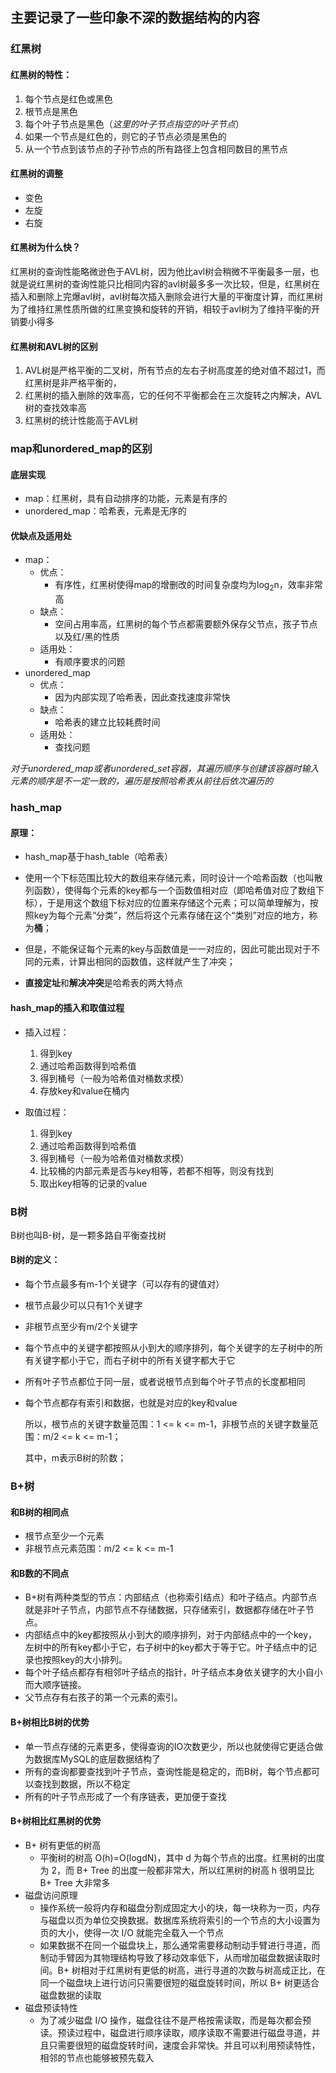 ## 主要记录了一些印象不深的数据结构的内容

### 红黑树
#### 红黑树的特性：
1. 每个节点是红色或黑色
2. 根节点是黑色
3. 每个叶子节点是黑色（*这里的叶子节点指空的叶子节点*）
4. 如果一个节点是红色的，则它的子节点必须是黑色的
5. 从一个节点到该节点的子孙节点的所有路径上包含相同数目的黑节点

#### 红黑树的调整
* 变色
* 左旋
* 右旋

#### 红黑树为什么快？
红黑树的查询性能略微逊色于AVL树，因为他比avl树会稍微不平衡最多一层，也就是说红黑树的查询性能只比相同内容的avl树最多多一次比较，但是，红黑树在插入和删除上完爆avl树，avl树每次插入删除会进行大量的平衡度计算，而红黑树为了维持红黑性质所做的红黑变换和旋转的开销，相较于avl树为了维持平衡的开销要小得多

#### 红黑树和AVL树的区别

1. AVL树是严格平衡的二叉树，所有节点的左右子树高度差的绝对值不超过1，而红黑树是非严格平衡的，
2. 红黑树的插入删除的效率高，它的任何不平衡都会在三次旋转之内解决，AVL树的查找效率高
3. 红黑树的统计性能高于AVL树



### map和unordered_map的区别

#### 底层实现
- map：红黑树，具有自动排序的功能，元素是有序的
- unordered_map：哈希表，元素是无序的

#### 优缺点及适用处
- map：
  - 优点：
    - 有序性，红黑树使得map的增删改的时间复杂度均为log<sub>2</sub>n，效率非常高
  - 缺点：
    - 空间占用率高，红黑树的每个节点都需要额外保存父节点，孩子节点以及红/黑的性质
  - 适用处：
    - 有顺序要求的问题
- unordered_map
  - 优点：
    - 因为内部实现了哈希表，因此查找速度非常快
  - 缺点：
    - 哈希表的建立比较耗费时间
  - 适用处：
    - 查找问题

*对于unordered_map或者unordered_set容器，其遍历顺序与创建该容器时输入元素的顺序是不一定一致的，遍历是按照哈希表从前往后依次遍历的*


### hash_map

#### 原理：
- hash_map基于hash_table（哈希表）

- 使用一个下标范围比较大的数组来存储元素，同时设计一个哈希函数（也叫散列函数），使得每个元素的key都与一个函数值相对应（即哈希值对应了数组下标），于是用这个数组下标对应的位置来存储这个元素；可以简单理解为，按照key为每个元素“分类”，然后将这个元素存储在这个“类别”对应的地方，称为**桶**；

- 但是，不能保证每个元素的key与函数值是一一对应的，因此可能出现对于不同的元素，计算出相同的函数值，这样就产生了冲突；

- **直接定址**和**解决冲突**是哈希表的两大特点

#### hash_map的插入和取值过程

- 插入过程：

  1. 得到key
  2. 通过哈希函数得到哈希值
  3. 得到桶号（一般为哈希值对桶数求模）
  4. 存放key和value在桶内

- 取值过程：

  1. 得到key
  2. 通过哈希函数得到哈希值
  3. 得到桶号（一般为哈希值对桶数求模）
  4. 比较桶的内部元素是否与key相等，若都不相等，则没有找到
  5. 取出key相等的记录的value


### B树

B树也叫B-树，是一颗多路自平衡查找树

#### B树的定义：
- 每个节点最多有m-1个关键字（可以存有的键值对）
- 根节点最少可以只有1个关键字
- 非根节点至少有m/2个关键字
- 每个节点中的关键字都按照从小到大的顺序排列，每个关键字的左子树中的所有关键字都小于它，而右子树中的所有关键字都大于它
- 所有叶子节点都位于同一层，或者说根节点到每个叶子节点的长度都相同
- 每个节点都存有索引和数据，也就是对应的key和value
  
  所以，根节点的关键字数量范围：1 <= k <= m-1，非根节点的关键字数量范围：m/2 <= k <= m-1；

  其中，m表示B树的阶数；

### B+树

#### 和B树的相同点
- 根节点至少一个元素
- 非根节点元素范围：m/2 <= k <= m-1

#### 和B数的不同点
- B+树有两种类型的节点：内部结点（也称索引结点）和叶子结点。内部节点就是非叶子节点，内部节点不存储数据，只存储索引，数据都存储在叶子节点。
- 内部结点中的key都按照从小到大的顺序排列，对于内部结点中的一个key，左树中的所有key都小于它，右子树中的key都大于等于它。叶子结点中的记录也按照key的大小排列。
- 每个叶子结点都存有相邻叶子结点的指针，叶子结点本身依关键字的大小自小而大顺序链接。
- 父节点存有右孩子的第一个元素的索引。

#### B+树相比B树的优势
- 单一节点存储的元素更多，使得查询的IO次数更少，所以也就使得它更适合做为数据库MySQL的底层数据结构了
- 所有的查询都要查找到叶子节点，查询性能是稳定的，而B树，每个节点都可以查找到数据，所以不稳定
- 所有的叶子节点形成了一个有序链表，更加便于查找

#### B+树相比红黑树的优势
- B+ 树有更低的树高
  - 平衡树的树高 O(h)=O(logdN)，其中 d 为每个节点的出度。红黑树的出度为 2，而 B+ Tree 的出度一般都非常大，所以红黑树的树高 h 很明显比 B+ Tree 大非常多
- 磁盘访问原理
  - 操作系统一般将内存和磁盘分割成固定大小的块，每一块称为一页，内存与磁盘以页为单位交换数据。数据库系统将索引的一个节点的大小设置为页的大小，使得一次 I/O 就能完全载入一个节点
  - 如果数据不在同一个磁盘块上，那么通常需要移动制动手臂进行寻道，而制动手臂因为其物理结构导致了移动效率低下，从而增加磁盘数据读取时间。B+ 树相对于红黑树有更低的树高，进行寻道的次数与树高成正比，在同一个磁盘块上进行访问只需要很短的磁盘旋转时间，所以 B+ 树更适合磁盘数据的读取
- 磁盘预读特性
  - 为了减少磁盘 I/O 操作，磁盘往往不是严格按需读取，而是每次都会预读。预读过程中，磁盘进行顺序读取，顺序读取不需要进行磁盘寻道，并且只需要很短的磁盘旋转时间，速度会非常快。并且可以利用预读特性，相邻的节点也能够被预先载入

